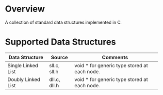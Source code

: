 # Overview

A collection of standard data structures implemented in C.

# Supported Data Structures

Data Structure | Source | Comments
---------------|--------|---------
Single Linked List | sll.c, sll.h  | void * for generic type stored at each node.  
Doubly Linked List | dll.c, dll.h  | void * for generic type stored at each node. 
